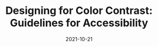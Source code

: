 ---
date: 2021-10-21
hidden: true
publisher: boiaorg
tags:
  - accessibility
  - contrast
  - colors
target_url: https://www.boia.org/blog/designing-for-color-contrast-guidelines-for-accessibility
title: "Designing for Color Contrast: Guidelines for Accessibility"
---